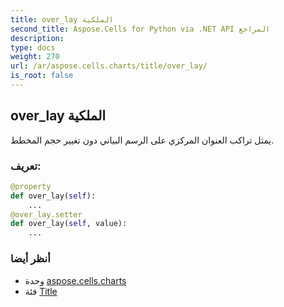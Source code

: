 ```yaml
---
title: over_lay الملكية
second_title: Aspose.Cells for Python via .NET API المراجع
description:
type: docs
weight: 270
url: /ar/aspose.cells.charts/title/over_lay/
is_root: false
---
```

##  over_lay الملكية

يمثل تراكب العنوان المركزي على الرسم البياني دون تغيير حجم المخطط.
###  تعريف:
```python
@property
def over_lay(self):
    ...
@over_lay.setter
def over_lay(self, value):
    ...
```

###  أنظر أيضا
* وحدة [aspose.cells.charts](../../)
* فئة [Title](/cells/python-net/ar/aspose.cells.charts/title)
